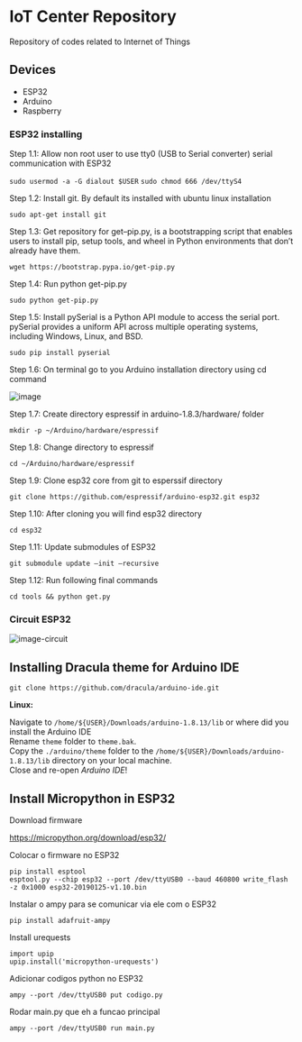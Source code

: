 # IoT Center Repository

Repository of codes related to Internet of Things

## Devices

- ESP32
- Arduino
- Raspberry

### ESP32 installing

Step 1.1:  Allow non root user to use tty0 (USB to Serial converter) serial communication with ESP32

`sudo usermod -a -G dialout $USER`
`sudo chmod 666 /dev/ttyS4`

Step 1.2: Install git. By default its installed with ubuntu linux installation

`sudo apt-get install git`

Step 1.3: Get repository for get–pip.py, is a bootstrapping script that enables users to install pip, setup tools, and wheel in Python environments that don’t already have them.

`wget https://bootstrap.pypa.io/get-pip.py`

Step 1.4: Run python get-pip.py

`sudo python get-pip.py`

Step 1.5: Install pySerial is a Python API module to access the serial port. pySerial provides a uniform API across multiple operating systems, including Windows, Linux, and BSD.

`sudo pip install pyserial`

Step 1.6: On terminal go to you Arduino installation directory using cd command

![image](https://circuits4you.com/wp-content/uploads/2018/02/Step1-arduino-ESP32-Installation.png)

Step 1.7: Create directory espressif in arduino-1.8.3/hardware/ folder

`mkdir -p ~/Arduino/hardware/espressif`

Step 1.8: Change directory to espressif

`cd ~/Arduino/hardware/espressif`

Step 1.9: Clone esp32 core from git to esperssif directory

`git clone https://github.com/espressif/arduino-esp32.git esp32`

Step 1.10: After cloning you will find esp32 directory

`cd esp32`

Step 1.11: Update submodules of ESP32

`git submodule update –init –recursive`

Step 1.12: Run following final commands

`cd tools && python get.py`

### Circuit ESP32

![image-circuit](http://xprojetos.net/wp-content/uploads/2019/04/ESP32-DevkitV1_Pinout.jpg)

## Installing Dracula theme for Arduino IDE

`git clone https://github.com/dracula/arduino-ide.git`

**Linux:**

Navigate to `/home/${USER}/Downloads/arduino-1.8.13/lib` or where did you install the Arduino IDE </br>
Rename `theme` folder to `theme.bak`. </br>
Copy the `./arduino/theme` folder to the `/home/${USER}/Downloads/arduino-1.8.13/lib` directory on your local machine. </br>
Close and re-open *Arduino IDE*! </br> 

## Install Micropython in ESP32

Download firmware 

https://micropython.org/download/esp32/

Colocar o firmware no ESP32

```
pip install esptool
esptool.py --chip esp32 --port /dev/ttyUSB0 --baud 460800 write_flash -z 0x1000 esp32-20190125-v1.10.bin
```

Instalar o ampy para se comunicar via ele com o ESP32

```
pip install adafruit-ampy
```

Install urequests

```
import upip
upip.install('micropython-urequests')
```

Adicionar codigos python no ESP32

```
ampy --port /dev/ttyUSB0 put codigo.py
```
Rodar main.py que eh a funcao principal
```
ampy --port /dev/ttyUSB0 run main.py
```

